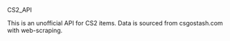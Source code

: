 CS2_API

This is an unofficial API for CS2 items. Data is sourced from csgostash.com with web-scraping.

